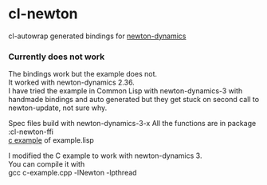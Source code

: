 # cl-newton
cl-autowrap generated bindings for [newton-dynamics](https://github.com/MADEAPPS/newton-dynamics)


### Currently does not work   
The bindings work but the example does not.   
It worked with newton-dynamics 2.36.   
I have tried the example in Common Lisp with newton-dynamics-3 with handmade bindings and auto generated but they get stuck on second call to newton-update, not sure why.   





Spec files build with newton-dynamics-3-x
All the functions are in package :cl-newton-ffi    
[c example](http://newtondynamics.com/wiki/index.php5?title=Super_simple_quick-start_with_48_lines_of_C_example) of example.lisp





I modified the C example to work with newton-dynamics 3.   
You can compile it with   
gcc c-example.cpp -lNewton -lpthread
